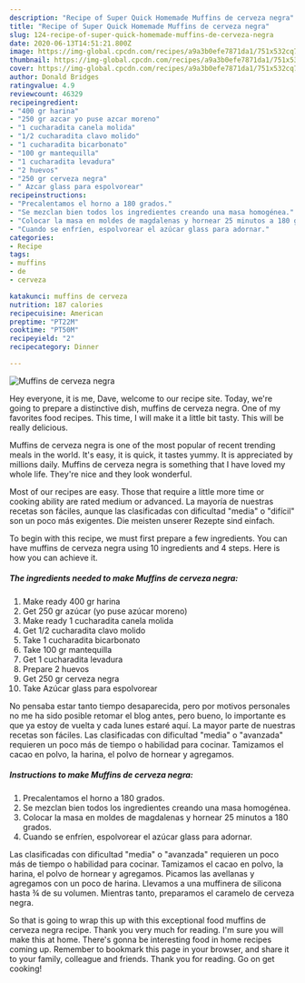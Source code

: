 ```yaml
---
description: "Recipe of Super Quick Homemade Muffins de cerveza negra"
title: "Recipe of Super Quick Homemade Muffins de cerveza negra"
slug: 124-recipe-of-super-quick-homemade-muffins-de-cerveza-negra
date: 2020-06-13T14:51:21.800Z
image: https://img-global.cpcdn.com/recipes/a9a3b0efe7871da1/751x532cq70/muffins-de-cerveza-negra-foto-principal.jpg
thumbnail: https://img-global.cpcdn.com/recipes/a9a3b0efe7871da1/751x532cq70/muffins-de-cerveza-negra-foto-principal.jpg
cover: https://img-global.cpcdn.com/recipes/a9a3b0efe7871da1/751x532cq70/muffins-de-cerveza-negra-foto-principal.jpg
author: Donald Bridges
ratingvalue: 4.9
reviewcount: 46329
recipeingredient:
- "400 gr harina"
- "250 gr azcar yo puse azcar moreno"
- "1 cucharadita canela molida"
- "1/2 cucharadita clavo molido"
- "1 cucharadita bicarbonato"
- "100 gr mantequilla"
- "1 cucharadita levadura"
- "2 huevos"
- "250 gr cerveza negra"
- " Azcar glass para espolvorear"
recipeinstructions:
- "Precalentamos el horno a 180 grados."
- "Se mezclan bien todos los ingredientes creando una masa homogénea."
- "Colocar la masa en moldes de magdalenas y hornear 25 minutos a 180 grados."
- "Cuando se enfríen, espolvorear el azúcar glass para adornar."
categories:
- Recipe
tags:
- muffins
- de
- cerveza

katakunci: muffins de cerveza 
nutrition: 187 calories
recipecuisine: American
preptime: "PT22M"
cooktime: "PT50M"
recipeyield: "2"
recipecategory: Dinner

---
```



![Muffins de cerveza negra](https://img-global.cpcdn.com/recipes/a9a3b0efe7871da1/751x532cq70/muffins-de-cerveza-negra-foto-principal.jpg)

Hey everyone, it is me, Dave, welcome to our recipe site. Today, we're going to prepare a distinctive dish, muffins de cerveza negra. One of my favorites food recipes. This time, I will make it a little bit tasty. This will be really delicious.

Muffins de cerveza negra is one of the most popular of recent trending meals in the world. It's easy, it is quick, it tastes yummy. It is appreciated by millions daily. Muffins de cerveza negra is something that I have loved my whole life. They're nice and they look wonderful.

Most of our recipes are easy. Those that require a little more time or cooking ability are rated medium or advanced. La mayoría de nuestras recetas son fáciles, aunque las clasificadas con dificultad &#34;media&#34; o &#34;difícil&#34; son un poco más exigentes. Die meisten unserer Rezepte sind einfach.


To begin with this recipe, we must first prepare a few ingredients. You can have muffins de cerveza negra using 10 ingredients and 4 steps. Here is how you can achieve it.

<!--inarticleads1-->

##### The ingredients needed to make Muffins de cerveza negra:

1. Make ready 400 gr harina
1. Get 250 gr azúcar (yo puse azúcar moreno)
1. Make ready 1 cucharadita canela molida
1. Get 1/2 cucharadita clavo molido
1. Take 1 cucharadita bicarbonato
1. Take 100 gr mantequilla
1. Get 1 cucharadita levadura
1. Prepare 2 huevos
1. Get 250 gr cerveza negra
1. Take  Azúcar glass para espolvorear


No pensaba estar tanto tiempo desaparecida, pero por motivos personales no me ha sido posible retomar el blog antes, pero bueno, lo importante es que ya estoy de vuelta y cada lunes estaré aquí. La mayor parte de nuestras recetas son fáciles. Las clasificadas con dificultad &#34;media&#34; o &#34;avanzada&#34; requieren un poco más de tiempo o habilidad para cocinar. Tamizamos el cacao en polvo, la harina, el polvo de hornear y agregamos. 

<!--inarticleads2-->

##### Instructions to make Muffins de cerveza negra:

1. Precalentamos el horno a 180 grados.
1. Se mezclan bien todos los ingredientes creando una masa homogénea.
1. Colocar la masa en moldes de magdalenas y hornear 25 minutos a 180 grados.
1. Cuando se enfríen, espolvorear el azúcar glass para adornar.


Las clasificadas con dificultad &#34;media&#34; o &#34;avanzada&#34; requieren un poco más de tiempo o habilidad para cocinar. Tamizamos el cacao en polvo, la harina, el polvo de hornear y agregamos. Picamos las avellanas y agregamos con un poco de harina. Llevamos a una muffinera de silicona hasta ¾ de su volumen. Mientras tanto, preparamos el caramelo de cerveza negra. 

So that is going to wrap this up with this exceptional food muffins de cerveza negra recipe. Thank you very much for reading. I'm sure you will make this at home. There's gonna be interesting food in home recipes coming up. Remember to bookmark this page in your browser, and share it to your family, colleague and friends. Thank you for reading. Go on get cooking!
